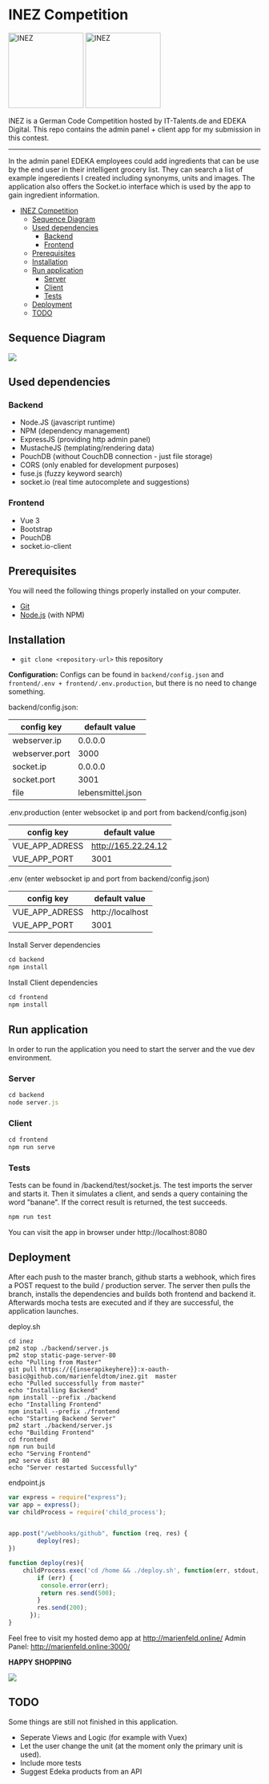 # INEZ Competition
  <img src="https://www.it-talents.de/thumbs/partner/edeka-digital-gmbh/original-500x173.jpg" width="150" title="INEZ"> <img src="https://www.it-talents.de/assets/img/logo_blue.svg" width="150" title="INEZ">
  

  
INEZ is a German Code Competition hosted by IT-Talents.de and EDEKA Digital. This repo contains the admin panel + client app for my submission in this contest.

* * *

In the admin panel EDEKA employees could add ingredients that can be use by the end user in their intelligent grocery list. They can search a list of example ingeredients I created including synonyms, units and images. 
The application also offers the Socket.io interface which is used by the app to gain ingredient information.

- [INEZ Competition](#inez-competition)
  * [Sequence Diagram](#sequence-diagram)
  * [Used dependencies](#used-dependencies)
    + [Backend](#backend)
    + [Frontend](#frontend)
  * [Prerequisites](#prerequisites)
  * [Installation](#installation)
  * [Run application](#run-application)
    + [Server](#server)
    + [Client](#client)
    + [Tests](#tests)
  * [Deployment](#deployment)
  * [TODO](#todo)

## Sequence Diagram
<img src="https://github.com/marienfeldtom/inez_admin/blob/master/diagram.svg">

## Used dependencies

### Backend
* Node.JS (javascript runtime)
* NPM (dependency management)
* ExpressJS (providing http admin panel)
* MustacheJS (templating/rendering data)
* PouchDB (without CouchDB connection - just file storage)
* CORS (only enabled for development purposes)
* fuse.js (fuzzy keyword search)
* socket.io (real time autocomplete and suggestions)

### Frontend
* Vue 3
* Bootstrap
* PouchDB
* socket.io-client

## Prerequisites

You will need the following things properly installed on your computer.

* [Git](http://git-scm.com/)
* [Node.js](http://nodejs.org/) (with NPM)

 ## Installation
 
 * `git clone <repository-url>` this repository 
 
 **Configuration:**
 Configs can be found in `backend/config.json` and `frontend/.env + frontend/.env.production`, but there is no need to change something.
 
backend/config.json:

| config key     | default value     |
|----------------|-------------------|
| webserver.ip   | 0.0.0.0           |
| webserver.port | 3000              |
| socket.ip      | 0.0.0.0           |
| socket.port    | 3001              |
| file           | lebensmittel.json |

.env.production (enter websocket ip and port from backend/config.json)

| config key     | default value     |
|----------------|-------------------|
| VUE_APP_ADRESS | http://165.22.24.12  |
| VUE_APP_PORT   | 3001              |

.env (enter websocket ip and port from backend/config.json)

| config key     | default value     |
|----------------|-------------------|
| VUE_APP_ADRESS | http://localhost  |
| VUE_APP_PORT   | 3001              |

 Install Server dependencies
```javascript
cd backend
npm install
```

 Install Client dependencies
```javascript
cd frontend
npm install
```

## Run application
In order to run the application you need to start the server and the vue dev environment.

### Server
 ```javascript
 cd backend
node server.js
```

### Client

```javascript
cd frontend
npm run serve
```

### Tests
Tests can be found in /backend/test/socket.js.
The test imports the server and starts it. Then it simulates a client, and sends a query containing the word "banane". If the correct result is returned, the test succeeds.

```javascript
npm run test
```

You can visit the app in browser under http://localhost:8080

## Deployment

After each push to the master branch, github starts a webhook, which fires a POST request to the build / production server.
The server then pulls the branch, installs the dependencies and builds both frontend and backend it. Afterwards mocha tests are executed and if they are successful, the application launches.

deploy.sh
```shell 
cd inez
pm2 stop ./backend/server.js
pm2 stop static-page-server-80
echo "Pulling from Master"
git pull https://{{inserapikeyhere}}:x-oauth-basic@github.com/marienfeldtom/inez.git  master
echo "Pulled successfully from master"
echo "Installing Backend"
npm install --prefix ./backend
echo "Installing Frontend"
npm install --prefix ./frontend
echo "Starting Backend Server"
pm2 start ./backend/server.js
echo "Building Frontend"
cd frontend
npm run build
echo "Serving Frontend"
pm2 serve dist 80
echo "Server restarted Successfully"
```

endpoint.js
```javascript 
var express = require("express");
var app = express();
var childProcess = require('child_process');


app.post("/webhooks/github", function (req, res) {
        deploy(res);
})

function deploy(res){
    childProcess.exec('cd /home && ./deploy.sh', function(err, stdout, stderr){
        if (err) {
         console.error(err);
         return res.send(500);
        }
        res.send(200);
      });
}
```


Feel free to visit my hosted demo app at http://marienfeld.online/
Admin Panel: http://marienfeld.online:3000/

**HAPPY SHOPPING**

<img src="https://media3.giphy.com/media/26xBJQgfNVrVEQes0/giphy.gif">

## TODO

Some things are still not finished in this application. 
* Seperate Views and Logic (for example with Vuex)
* Let the user change the unit (at the moment only the primary unit is used).
* Include more tests
* Suggest Edeka products from an API

